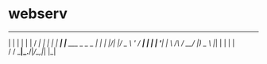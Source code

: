 # webserv

 _    _      _                     __ 
| |  | |    | |                   / _|
| |  | | ___| |__  ___ _   _ _ __| |_ 
| |/\| |/ _ \ '_ \/ __| | | | '__|  _|
\  /\  /  __/ |_) \__ \ |_| | |  | |  
 \/  \/ \___|_.__/|___/\__,_|_|  |_|  
                                      
                                      
